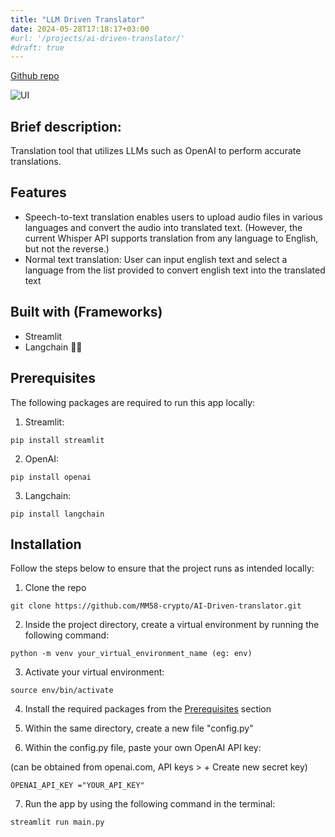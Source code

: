 ```yaml
---
title: "LLM Driven Translator"
date: 2024-05-28T17:18:17+03:00
#url: '/projects/ai-driven-translator/'
#draft: true
---
```

[Github repo](https://github.com/MM58-crypto/AI-Driven-translator) 


![UI](/ai-driven-translator.png)

## Brief description:
Translation tool that utilizes LLMs such as OpenAI to perform accurate translations. 

## Features
- Speech-to-text translation enables users to upload audio files in various languages and convert the audio into translated text. (However, the current Whisper API supports translation from any language to English, but not the reverse.) 
- Normal text translation: User can input english text and select a language from the list provided to convert english text into the translated text

## Built with (Frameworks)
- Streamlit  
- Langchain 🦜️🔗

## Prerequisites
The following packages are required to run this app locally:
1. Streamlit:
```
pip install streamlit
```
2. OpenAI:
```
pip install openai
```
3. Langchain:
```
pip install langchain
```
## Installation 
Follow the steps below to ensure that the project runs as intended locally:

1. Clone the repo
```
git clone https://github.com/MM58-crypto/AI-Driven-translator.git
```
2. Inside the project directory, create a virtual environment by running the following command:
```
python -m venv your_virtual_environment_name (eg: env)
```
3. Activate your virtual environment:

```
source env/bin/activate
```
4. Install the required packages from the <a href="#prerequisites">Prerequisites</a> section

5. Within the same directory, create a new file "config.py"

6. Within the config.py file, paste your own OpenAI API key:

(can be obtained from openai.com, API keys > + Create new secret key)
```
OPENAI_API_KEY ="YOUR_API_KEY"
```
7. Run the app by using the following command in the terminal:
```
streamlit run main.py
```
